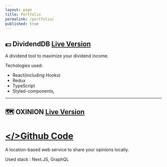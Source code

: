 ```yaml
---
layout: page
title: Portfolio
permalink: /portfolio/
published: true
---
```




## **💵 DividendDB [Live Version](https://dividenddb.vercel.app)**

[<Github Code/>](https://github.com/idevbrandon/dividenddb)



A dividend tool to maximize your dividend income.


Techologies used:

- React(including Hooks)
- Redux 
- TypeScript
- Styled-components, 



---



## **🗺️ OXINION [Live Version](https://oxinion.com)**

# [</>Github Code](https://github.com/idevbrandon/oxinion)

A location-based web service to share your opinions locally.

Used stack : Next.JS, GraphQL
